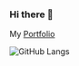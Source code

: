 ### Hi there 👋

My [Portfolio](https://jddev.vercel.app/)

![GitHub Langs](https://github-readme-stats.vercel.app/api/top-langs/?username=afrotter&layout=compact&theme=dark)
<!--

[![Anurag's GitHub stats](https://github-readme-stats.vercel.app/api?username=afrotter)](https://github.com/anuraghazra/github-readme-stats)

**afrotter/afrotter** is a ✨ _special_ ✨ repository because its `README.md` (this file) appears on your GitHub profile.

Here are some ideas to get you started:

- 🔭 I’m currently working on ...
- 🌱 I’m currently learning ...
- 👯 I’m looking to collaborate on ...
- 🤔 I’m looking for help with ...
- 💬 Ask me about ...
- 📫 How to reach me: ...
- 😄 Pronouns: ...
- ⚡ Fun fact: ...
-->
